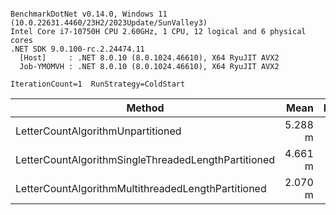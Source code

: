 ```

BenchmarkDotNet v0.14.0, Windows 11 (10.0.22631.4460/23H2/2023Update/SunValley3)
Intel Core i7-10750H CPU 2.60GHz, 1 CPU, 12 logical and 6 physical cores
.NET SDK 9.0.100-rc.2.24474.11
  [Host]     : .NET 8.0.10 (8.0.1024.46610), X64 RyuJIT AVX2
  Job-YMOMVH : .NET 8.0.10 (8.0.1024.46610), X64 RyuJIT AVX2

IterationCount=1  RunStrategy=ColdStart  

```
| Method                                              | Mean    | Error | Min     | Max     | Median  |
|---------------------------------------------------- |--------:|------:|--------:|--------:|--------:|
| LetterCountAlgorithmUnpartitioned                   | 5.288 m |    NA | 5.288 m | 5.288 m | 5.288 m |
| LetterCountAlgorithmSingleThreadedLengthPartitioned | 4.661 m |    NA | 4.661 m | 4.661 m | 4.661 m |
| LetterCountAlgorithmMultithreadedLengthPartitioned  | 2.070 m |    NA | 2.070 m | 2.070 m | 2.070 m |
